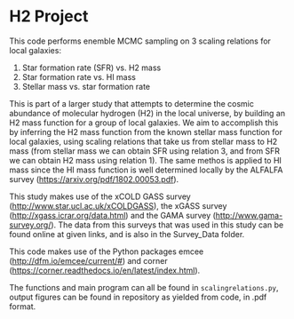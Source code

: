 # H2 Project

This code performs enemble MCMC sampling on 3 scaling relations for local galaxies:

1. Star formation rate (SFR) vs. H2 mass
2. Star formation rate vs. HI mass
3. Stellar mass vs. star formation rate

This is part of a larger study that attempts to determine the cosmic abundance of molecular hydrogen (H2) in the local universe, by building an H2 mass function for a group of local galaxies. We aim to accomplish this by inferring the H2 mass function from the known stellar mass function for local galaxies, using scaling relations that take us from stellar mass to H2 mass (from stellar mass we can obtain SFR using relation 3, and from SFR we can obtain H2 mass using relation 1). The same methos is applied to HI mass since the HI mass function is well determined locally by the ALFALFA survey (https://arxiv.org/pdf/1802.00053.pdf). 

This study makes use of the xCOLD GASS survey (http://www.star.ucl.ac.uk/xCOLDGASS), the xGASS survey (http://xgass.icrar.org/data.html) and the GAMA survey (http://www.gama-survey.org/). The data from this surveys that was used in this study can be found online at  given links, and is also in the Survey_Data folder.

This code makes use of the Python packages emcee (http://dfm.io/emcee/current/#) and corner (https://corner.readthedocs.io/en/latest/index.html).

The functions and main program can all be found in $\texttt{scalingrelations.py}$, output figures can be found in repository as yielded from code, in .pdf format.
